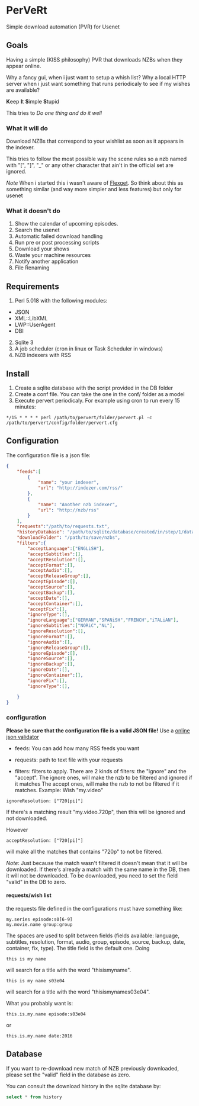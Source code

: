 # PerVeRt
Simple download automation (PVR) for Usenet


## Goals
Having a simple (KISS philosophy) PVR that downloads NZBs when they appear online.

Why a fancy gui, when i just want to setup a whish list? Why a local HTTP server
when i just want something that runs periodicaly to see if my wishes are available?

**K**eep **I**t **S**imple **S**tupid

This tries to *Do one thing and do it well*

### What it will do
Download NZBs that correspond to your wishlist as soon as it appears in the indexer.

This tries to follow the most possible way the scene rules so a nzb named with "[", "]", "_" or
any other character that ain't in the official set are ignored.

*Note* When i started this i wasn't aware of [Flexget](http://www.flexget.com/). So think
about this as something similar (and way more simpler and less features) but only for usenet


### What it doesn't do
1. Show the calendar of upcoming episodes.
2. Search the usenet
3. Automatic failed download handling
4. Run pre or post processing scripts
5. Download your shows
6. Waste your machine resources
7. Notify another application
8. File Renaming



## Requirements
1. Perl 5.018 with the following modules:
 * JSON
 * XML::LibXML
 * LWP::UserAgent
 * DBI
2. Sqlite 3
3. A job scheduler (cron in linux or Task Scheduler in windows)
4. NZB indexers with RSS

## Install
1. Create a sqlite database with the script provided in the DB folder
2. Create a conf file. You can take the one in the conf/ folder as a model
3. Execute pervert periodicaly. For example using cron to run every 15 minutes:
```
*/15 * * * * perl /path/to/pervert/folder/pervert.pl -c /path/to/pervert/config/folder/pervert.cfg
```

## Configuration
The configuration file is a json file:
```JSON
{
    "feeds":[
        {
            "name": "your indexer",
            "url": "http://indezer.com/rss/"
        },
        {
            "name": "Another nzb indexer",
            "url": "http://nzb/rss"
        }
    ],
    "requests":"/path/to/requests.txt",
    "historyDatabase": "/path/to/sqlite/database/created/in/step/1/database.sqlite",
    "downloadFolder": "/path/to/save/nzbs",
    "filters":{
        "acceptLanguage":["ENGLiSH"],
        "acceptSubtitles":[],
        "acceptResolution":[],
        "acceptFormat":[],
        "acceptAudio":[],
        "acceptReleaseGroup":[],
        "acceptEpisode":[],
        "acceptSource":[],
        "acceptBackup":[],
        "acceptDate":[],
        "acceptContainer":[],
        "acceptFix":[],
        "ignoreType":[],
        "ignoreLanguage":["GERMAN","SPANiSH","FRENCH","iTALiAN"],
        "ignoreSubtitles":["NORiC","NL"],
        "ignoreResolution":[],
        "ignoreFormat":[],
        "ignoreAudio":[],
        "ignoreReleaseGroup":[],
        "ignoreEpisode":[],
        "ignoreSource":[],
        "ignoreBackup":[],
        "ignoreDate":[],
        "ignoreContainer":[],
        "ignoreFix":[],
        "ignoreType":[],

    }
}

```

### configuration
**Please be sure that the configuration file is a valid JSON file!**
Use a [online json validator](http://jsonlint.com/)

- feeds: You can add how many RSS feeds you want

- requests: path to text file with your requests

- filters: filters to apply. There are 2 kinds of filters: the "ignore" and the "accept".
The ignore ones, will make the nzb to be filtered and ignored if it matches
The accept ones, will make the nzb to not be filtered if it matches.
Example:
Wish "my.video"
```
ignoreResolution: ["720[pi]"]
```
If there's a matching result "my.video.720p", then this will be ignored and not downloaded.

However

```
acceptResolution: ["720[pi]"]
```
will make all the matches that contains "720p" to not be filtered.


*Note*: Just because the match wasn't filtered it doesn't mean that it will be downloaded.
If there's already a match with the same name in the DB, then it will not be downloaded.
To be downloaded, you need to set the field "valid" in the DB to zero.

#### requests/wish list


the requests file defined in the configurations must have something like:
```
my.series episode:s0[6-9]
my.movie.name group:group
```

The spaces are used to split between fields (fields available: language, subtitles, resolution, format, audio, group, episode, source, backup, date, container, fix, type).
The title field is the default one. Doing
```
this is my name
```

will search for a title with the word "thisismyname".


```
this is my name s03e04
```
will search for a title with the word "thisismynames03e04".

What you probably want is:
```
this.is.my.name episode:s03e04
```

or

```
this.is.my.name date:2016
```


## Database
If you want to re-download new match of NZB previously downloaded, please set the "valid"
field in the database as zero.

You can consult the download history in the sqlite database by:
```SQL
select * from history
```
